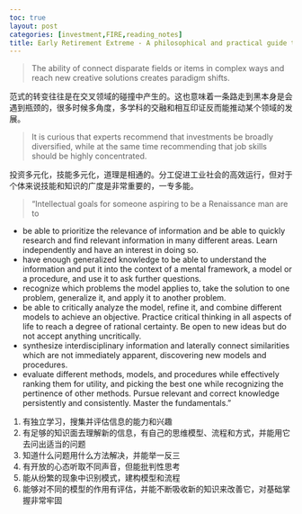 ```yaml
---
toc: true
layout: post
categories: [investment,FIRE,reading_notes]
title: Early Retirement Extreme - A philosophical and practical guide to financial independence - 9
---
```

> The ability of connect disparate fields or items in complex ways and reach new creative solutions creates paradigm shifts.

范式的转变往往是在交叉领域的碰撞中产生的。这也意味着一条路走到黑本身是会遇到瓶颈的，很多时候多角度，多学科的交融和相互印证反而能推动某个领域的发展。

> It is curious that experts recommend that investments be broadly diversified, while at the same time recommending that job skills should be highly concentrated.

投资多元化，技能多元化，道理是相通的。分工促进工业社会的高效运行，但对于个体来说技能和知识的广度是非常重要的，一专多能。

> “Intellectual goals for someone aspiring to be a Renaissance man are to
- be able to prioritize the relevance of information and be able to quickly research and find relevant information in many different areas. Learn independently and have an interest in doing so.
- have enough generalized knowledge to be able to understand the information and put it into the context of a mental framework, a model or a procedure, and use it to ask further questions.
- recognize which problems the model applies to, take the solution to one problem, generalize it, and apply it to another problem.
- be able to critically analyze the model, refine it, and combine different models to achieve an objective. Practice critical thinking in all aspects of life to reach a degree of rational certainty. Be open to new ideas but do not accept anything uncritically.
- synthesize interdisciplinary information and laterally connect similarities which are not immediately apparent, discovering new models and procedures.
- evaluate different methods, models, and procedures while effectively ranking them for utility, and picking the best one while recognizing the pertinence of other methods. Pursue relevant and correct knowledge persistently and consistently. Master the fundamentals.”

1. 有独立学习，搜集并评估信息的能力和兴趣
2. 有足够的知识面去理解新的信息，有自己的思维模型、流程和方式，并能用它去问出适当的问题
3. 知道什么问题用什么方法解决，并能举一反三
4. 有开放的心态听取不同声音，但能批判性思考
5. 能从纷繁的现象中识别模式，建构模型和流程
6. 能够对不同的模型的作用有评估，并能不断吸收新的知识来改善它，对基础掌握非常牢固

